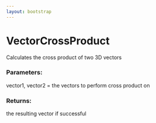 ```yaml
---
layout: bootstrap
---
```


# VectorCrossProduct

Calculates the cross product of two 3D vectors
          

### Parameters:

vector1, vector2 = the vectors to perform cross product on
        

### Returns:


the resulting vector if successful
        


